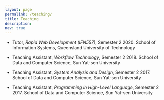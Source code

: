 ```yaml
---
layout: page
permalink: /teaching/
title: Teaching
description:
nav: true
---
```


- Tutor, *Rapid Web Development (IFN557)*, Semester 2 2020.
School of Information Systems, Queensland University of Technology

- Teaching Assistant, *Workflow Technology*, Semester 2 2018. 
School of Data and Computer Science, Sun Yat-sen University

- Teaching Assistant, *System Analysis and Design*, Semester 2 2017. 
School of Data and Computer Science, Sun Yat-sen University

- Teaching Assistant, *Programming in High-Level Language*, Semester 2 2017. 
School of Data and Computer Science, Sun Yat-sen University


